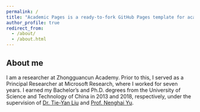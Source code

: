 ```yaml
---
permalink: /
title: "Academic Pages is a ready-to-fork GitHub Pages template for academic personal websites"
author_profile: true
redirect_from: 
  - /about/
  - /about.html
---
```


## About me
I am a researcher at Zhongguancun Academy. Prior to this, I served as a Principal Researcher at Microsoft Research, where I worked for seven years. I earned my Bachelor’s and Ph.D. degrees from the University of Science and Technology of China in 2013 and 2018, respectively, under the supervision of [Dr. Tie-Yan Liu](https://www.bjzgca.edu.cn/PicDetail.aspx?ID=285) and [Prof. Nenghai Yu](http://staff.ustc.edu.cn/~ynh/).

